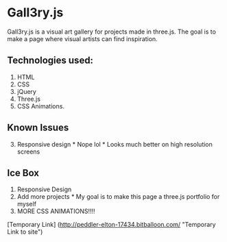 # Gall3ry.js

Gall3ry.js is a visual art gallery for projects made in three.js. The goal is to make a page where visual artists can find inspiration.

## Technologies used:
  1. HTML
  2. CSS
  3. jQuery
  4. Three.js
  5. CSS Animations.
  
## Known Issues
  3. Responsive design
    * Nope lol
    * Looks much better on high resolution screens

## Ice Box
  1. Responsive Design
  2. Add more projects
    * My goal is to make this page a three.js portfolio for myself
  3. MORE CSS ANIMATIONS!!!!

[Temporary Link] (http://peddler-elton-17434.bitballoon.com/ "Temporary Link to site")
